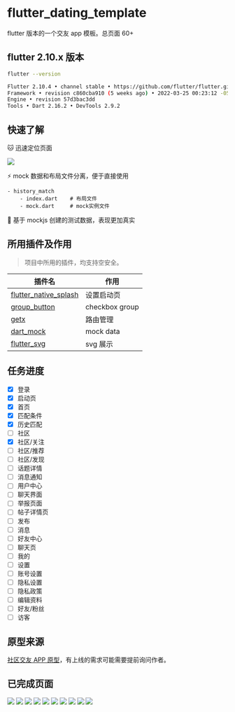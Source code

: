 # flutter_dating_template

flutter 版本的一个交友 app 模板。总页面 60+

## flutter 2.10.x 版本

```sh
flutter --version
```

```sh
Flutter 2.10.4 • channel stable • https://github.com/flutter/flutter.git
Framework • revision c860cba910 (5 weeks ago) • 2022-03-25 00:23:12 -0500
Engine • revision 57d3bac3dd
Tools • Dart 2.16.2 • DevTools 2.9.2
```

## 快速了解

🐱 迅速定位页面

![](./readme/hack.png)

⚡ mock 数据和布局文件分离，便于直接使用

```
- history_match
    - index.dart    # 布局文件
    - mock.dart     # mock实例文件
```

🌊 基于 mockjs 创建的测试数据，表现更加真实

## 所用插件及作用

> 项目中所用的插件，均支持空安全。

| 插件名                                                                  | 作用           |
| ----------------------------------------------------------------------- | -------------- |
| [flutter_native_splash](https://pub.dev/packages/flutter_native_splash) | 设置启动页     |
| [group_button](https://pub.dev/packages/group_button)                   | checkbox group |
| [getx](https://github.com/jonataslaw/getx)                              | 路由管理       |
| [dart_mock](https://pub.dev/packages/dart_mock)                         | mock data      |
| [flutter_svg](https://pub.dev/packages/flutter_svg)                     | svg 展示       |

## 任务进度

- [x] 登录
- [x] 启动页
- [x] 首页
- [x] 匹配条件
- [x] 历史匹配
- [ ] 社区
- [x] 社区/关注
- [ ] 社区/推荐
- [ ] 社区/发现
- [ ] 话题详情
- [ ] 消息通知
- [ ] 用户中心
- [ ] 聊天界面
- [ ] 举报页面
- [ ] 帖子详情页
- [ ] 发布
- [ ] 消息
- [ ] 好友中心
- [ ] 聊天页
- [ ] 我的
- [ ] 设置
- [ ] 账号设置
- [ ] 隐私设置
- [ ] 隐私政策
- [ ] 编辑资料
- [ ] 好友/粉丝
- [ ] 访客

## 原型来源

[社区交友 APP 原型](https://demo.axureshop.com/?url=https://cloud.axureshop.com/CDYHH2&buyurl=https://www.axureshop.com/a/1473981.html)，有上线的需求可能需要提前询问作者。

## 已完成页面

![](./readme/preview/%E7%94%A8%E6%88%B7%E5%8D%8F%E8%AE%AE.jpg)
![](./readme/preview/%E5%BF%98%E8%AE%B0%E5%AF%86%E7%A0%81.jpg)
![](./readme/preview/%E7%A4%BE%E5%8C%BA-%E5%85%B3%E6%B3%A8.jpg)
![](./readme/preview/%E7%99%BB%E5%BD%95-%E5%AF%86%E7%A0%81.jpg)
![](./readme/preview/%E7%99%BB%E5%BD%95-%E9%AA%8C%E8%AF%81%E7%A0%81.jpg)
![](./readme/preview/%E7%A4%BE%E5%8C%BA-%E5%85%B3%E6%B3%A8.jpg)
![](./readme/preview/%E9%9A%90%E7%A7%81%E6%94%BF%E7%AD%96.jpg)
![](./readme/preview/%E9%A6%96%E9%A1%B5-%E5%8C%B9%E9%85%8D%E6%9D%A1%E4%BB%B6.jpg)
![](./readme/preview/%E9%A6%96%E9%A1%B5-%E5%8E%86%E5%8F%B2%E5%8C%B9%E9%85%8D.jpg)
![](./readme/preview/%E9%A6%96%E9%A1%B5.jpg)
